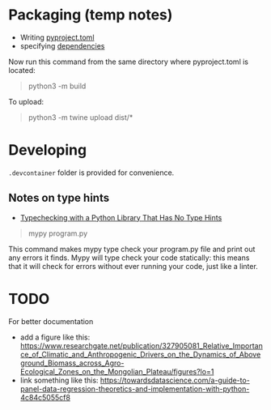 # Packaging (temp notes)
- Writing [pyproject.toml](https://martin-thoma.com/pyproject-toml/)
- specifying [dependencies](https://www.python.org/dev/peps/pep-0631/)

 
Now run this command from the same directory where pyproject.toml is located:

> python3 -m build

To upload:
> python3 -m twine upload dist/*

# Developing
`.devcontainer` folder is provided for convenience.

## Notes on type hints
* [Typechecking with a Python Library That Has No Type Hints](https://skeptric.com/python-type-stubs/)

> mypy program.py

This command makes mypy type check your program.py file and print out any errors it finds. Mypy will type check your code statically: this means that it will check for errors without ever running your code, just like a linter.



# TODO
For better documentation 

- add a figure like this: https://www.researchgate.net/publication/327905081_Relative_Importance_of_Climatic_and_Anthropogenic_Drivers_on_the_Dynamics_of_Aboveground_Biomass_across_Agro-Ecological_Zones_on_the_Mongolian_Plateau/figures?lo=1
- link something like this: https://towardsdatascience.com/a-guide-to-panel-data-regression-theoretics-and-implementation-with-python-4c84c5055cf8